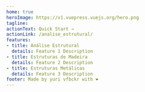 ```yaml
---
home: true
heroImage: https://v1.vuepress.vuejs.org/hero.png
tagline: 
actionText: Quick Start →
actionLink: /analise_estrutural/
features:
- title: Análise Estrutural
  details: Feature 1 Description
- title: Estruturas de Madeira
  details: Feature 2 Description
- title: Estruturas Metálicas
  details: Feature 3 Description
footer: Made by yuri vfbckr with ❤️
---
```

